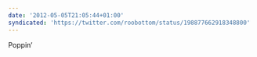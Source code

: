 ```yaml
---
date: '2012-05-05T21:05:44+01:00'
syndicated: 'https://twitter.com/roobottom/status/198877662918348800'
---
```

Poppin’
